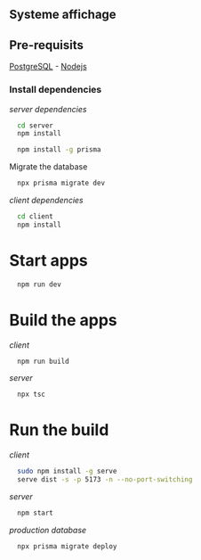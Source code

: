 ## Systeme affichage

## Pre-requisits

[PostgreSQL](https://www.postgresql.org/) - [Nodejs](https://nodejs.org/en/)

### Install dependencies

_server dependencies_

```bash
  cd server
  npm install
```

```bash
  npm install -g prisma
```

Migrate the database

```bash
  npx prisma migrate dev
```

_client dependencies_

```bash
  cd client
  npm install
```

# Start apps

```bash
  npm run dev
```

# Build the apps

_client_

```bash
  npm run build
```

_server_

```bash
  npx tsc
```

# Run the build

_client_

```bash
  sudo npm install -g serve
  serve dist -s -p 5173 -n --no-port-switching
```

_server_

```bash
  npm start
```

_production database_

```bash
  npx prisma migrate deploy
```
